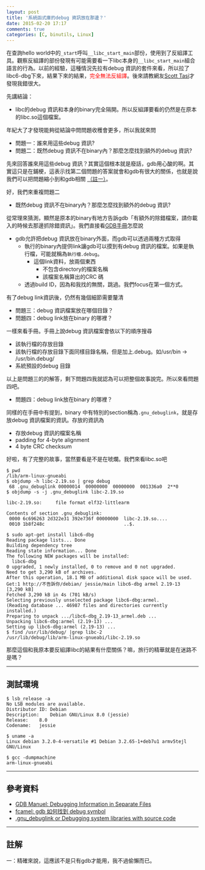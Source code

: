 ```yaml
---
layout: post
title: '系統函式庫的debug 資訊放在那邊？'
date: 2015-02-20 17:17
comments: true
categories: [C, binutils, Linux]
---
```

在查詢hello world中的`_start`呼叫`__libc_start_main`部份，使用到了反組譯工具。觀察反組譯的部份發現有可能需要看一下libc本身的`__libc_start_main`組合語言的行為。以前的經驗，這種情況先拉有debug 資訊的套件來看，所以拉了libc6-dbg下來，結果下來的結果，<font color="red">完全無法反組譯</font>。後來請教網友[Scott Tasi](http://scottt.tw/)才發現我錯很大。

先講結論：

* libc的debug 資訊和本身的binary完全隔開。所以反組譯要看的仍然是在原本的libc.so這個檔案。

年紀大了才發現能夠從結論中問問題收穫會更多，所以我就來問

* 問題一：誰來用這些debug 資訊?
* 問題二：既然debug 資訊不在binary內？那麼怎麼找到額外的debug 資訊?

先來回答誰來用這些debug 資訊？其實這個根本就是廢話，gdb用心酸的啊。其實這只是在鋪梗，這表示找第二個問題的答案就會和gdb有很大的關係，也就是說我們可以把問題縮小到和gdb相關 [（註一）](#rk1)。

好，我們來重複問題二

* 既然debug 資訊不在binary內？那麼怎麼找到額外的debug 資訊?

從常理來猜測，顯然是原本的binary有地方告訴gdb「有額外的除錯檔案，請你載入的時候去那邊抓除錯資訊」。我們直接看[GDB手冊](https://sourceware.org/gdb/onlinedocs/gdb/Separate-Debug-Files.html)怎麼說

* gdb允許把debug 資訊放在binary外面，而gdb可以透過兩種方式取得
	* 執行的binary內提供link讓gdb可以摸到有debug 資訊的檔案。如果是執行檔，可能就稱為`執行檔.debug`。
		* 這個link資料，放兩個東西
			* 不包含directory的檔案名稱
			* 該檔案名稱算出的CRC 碼
  * 透過build ID，因為和我找的無關，跳過。我們focus在第一個方式。

有了debug link資訊後，仍然有幾個細節需要釐清

* 問題三：debug 資訊檔案放在哪個目錄？
* 問題四：debug link放在binary 的哪裡？

一樣來看手冊。手冊上說debug 資訊檔案會依以下的順序搜尋

* 該執行檔的存放目錄
* 該執行檔的存放目錄下面同樣目錄名稱，但是加上.debug。如/usr/bin -> /usr/bin.debug/
* 系統預設的debug 目錄

以上是問題三的的解答，剩下問題四我就認為可以把整個故事說完。所以來看問題四吧。

* 問題四：debug link放在binary 的哪裡？

同樣的在手冊中有提到，binary 中有特別的section稱為`.gnu_debuglink`，就是存放debug 資訊檔案的資訊。存放的資訊為

* 存放debug 資訊的檔案名稱
* padding for 4-byte alignment
* 4 byte CRC checksum

好啦，有了完整的故事，當然要看是不是在唬爛。我們來看libc.so吧

```
$ pwd
/lib/arm-linux-gnueabi
$ objdump -h libc-2.19.so | grep debug
 68 .gnu_debuglink 00000014  00000000  00000000  001336a0  2**0
$ objdump -s -j .gnu_debuglink libc-2.19.so 

libc-2.19.so:     file format elf32-littlearm

Contents of section .gnu_debuglink:
 0000 6c696263 2d322e31 392e736f 00000000  libc-2.19.so....
 0010 1b8f248c                             ..$. 
 
$ sudo apt-get install libc6-dbg
Reading package lists... Done
Building dependency tree       
Reading state information... Done
The following NEW packages will be installed:
  libc6-dbg
0 upgraded, 1 newly installed, 0 to remove and 0 not upgraded.
Need to get 3,290 kB of archives.
After this operation, 18.1 MB of additional disk space will be used.
Get:1 http://不告訴你/debian/ jessie/main libc6-dbg armel 2.19-13 [3,290 kB]
Fetched 3,290 kB in 4s (701 kB/s)      
Selecting previously unselected package libc6-dbg:armel.
(Reading database ... 46987 files and directories currently installed.)
Preparing to unpack .../libc6-dbg_2.19-13_armel.deb ...
Unpacking libc6-dbg:armel (2.19-13) ...
Setting up libc6-dbg:armel (2.19-13) ...
$ find /usr/lib/debug/ |grep libc-2
/usr/lib/debug/lib/arm-linux-gnueabi/libc-2.19.so
```

那麼這個和我原本要反組譯libc的結果有什麼關係？嘛，旅行的精華就是在迷路不是嗎？

---
## 測試環境

```
$ lsb_release -a
No LSB modules are available.
Distributor ID:	Debian
Description:	Debian GNU/Linux 8.0 (jessie)
Release:	8.0
Codename:	jessie

$ uname -a
Linux debian 3.2.0-4-versatile #1 Debian 3.2.65-1+deb7u1 armv5tejl GNU/Linux

$ gcc -dumpmachine
arm-linux-gnueabi
```

---
## 參考資料

* [GDB Manuel: Debugging Information in Separate Files](https://sourceware.org/gdb/onlinedocs/gdb/Separate-Debug-Files.html)
* [fcamel: gdb 如何找到 debug symbol](http://fcamel-life.blogspot.tw/2012/01/gdb-debug-symbol.html)
* [.gnu_debuglink or Debugging system libraries with source code](https://blogs.oracle.com/dbx/entry/gnu_debuglink_or_debugging_system)

---
## 註解
<a name="rk1"></a>
一：精確來說，這應該不是只有gdb才能用，我不過偷懶而已。
